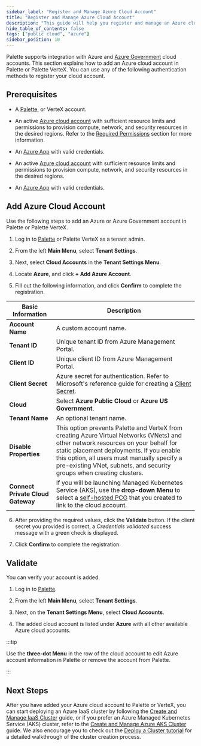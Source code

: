 ```yaml
---
sidebar_label: "Register and Manage Azure Cloud Account"
title: "Register and Manage Azure Cloud Account"
description: "This guide will help you register and manage an Azure cloud account in Palette"
hide_table_of_contents: false
tags: ["public cloud", "azure"]
sidebar_position: 10
---
```


Palette supports integration with Azure and
[Azure Government](https://azure.microsoft.com/en-us/explore/global-infrastructure/government) cloud accounts. This
section explains how to add an Azure cloud account in Palette or Palette VerteX. You can use any of the following
authentication methods to register your cloud account.

## Prerequisites

- A [Palette](https://console.spectrocloud.com/), or VerteX account.

- An active [Azure cloud account](https://portal.azure.com/) with sufficient resource limits and permissions to
  provision compute, network, and security resources in the desired regions. Refer to the
  [Required Permissions](./required-permissions.md) section for more information.

- An [Azure App](https://learn.microsoft.com/en-us/azure/app-service/overview) with valid credentials.

* An active [Azure cloud account](https://portal.azure.com/) with sufficient resource limits and permissions to
  provision compute, network, and security resources in the desired regions.

* An [Azure App](https://learn.microsoft.com/en-us/azure/app-service/overview) with valid credentials.

## Add Azure Cloud Account

Use the following steps to add an Azure or Azure Government account in Palette or Palette VerteX.

1. Log in to [Palette](https://console.spectrocloud.com) or Palette VerteX as a tenant admin.

2. From the left **Main Menu**, select **Tenant Settings**.

3. Next, select **Cloud Accounts** in the **Tenant Settings Menu**.

4. Locate **Azure**, and click **+ Add Azure Account**.

5. Fill out the following information, and click **Confirm** to complete the registration.

| **Basic Information**             | **Description**                                                                                                                                                                                                                                                                                        |
| --------------------------------- | ------------------------------------------------------------------------------------------------------------------------------------------------------------------------------------------------------------------------------------------------------------------------------------------------------ |
| **Account Name**                  | A custom account name.                                                                                                                                                                                                                                                                                 |
| **Tenant ID**                     | Unique tenant ID from Azure Management Portal.                                                                                                                                                                                                                                                         |
| **Client ID**                     | Unique client ID from Azure Management Portal.                                                                                                                                                                                                                                                         |
| **Client Secret**                 | Azure secret for authentication. Refer to Microsoft's reference guide for creating a [Client Secret](https://docs.microsoft.com/en-us/azure/active-directory/develop/howto-create-service-principal-portal#create-an-azure-active-directory-application).                                              |
| **Cloud**                         | Select **Azure Public Cloud** or **Azure US Government**.                                                                                                                                                                                                                                              |
| **Tenant Name**                   | An optional tenant name.                                                                                                                                                                                                                                                                               |
| **Disable Properties**            | This option prevents Palette and VerteX from creating Azure Virtual Networks (VNets) and other network resources on your behalf for static placement deployments. If you enable this option, all users must manually specify a pre-existing VNet, subnets, and security groups when creating clusters. |
| **Connect Private Cloud Gateway** | If you will be launching Managed Kubernetes Service (AKS), use the **drop-down Menu** to select a [self-hosted PCG](gateways.md) that you created to link to the cloud account.                                                                                                                        |

6. After providing the required values, click the **Validate** button. If the client secret you provided is correct, a
   _Credentials validated_ success message with a green check is displayed.

7. Click **Confirm** to complete the registration.

## Validate

You can verify your account is added.

1. Log in to [Palette](https://console.spectrocloud.com).

2. From the left **Main Menu**, select **Tenant Settings**.

3. Next, on the **Tenant Settings Menu**, select **Cloud Accounts**.

4. The added cloud account is listed under **Azure** with all other available Azure cloud accounts.

:::tip

Use the **three-dot Menu** in the row of the cloud account to edit Azure account information in Palette or remove the
account from Palette.

:::

## Next Steps

After you have added your Azure cloud account to Palette or VerteX, you can start deploying an Azure IaaS cluster by
following the [Create and Manage IaaS Cluster](./create-azure-cluster.md) guide, or if you prefer an Azure Managed
Kubernetes Service (AKS) cluster, refer to the [Create and Manage Azure AKS Cluster](./azure.md) guide. We also
encourage you to check out the [Deploy a Cluster tutorial](../deploy-k8s-cluster.md) for a detailed walkthrough of the
cluster creation process.
